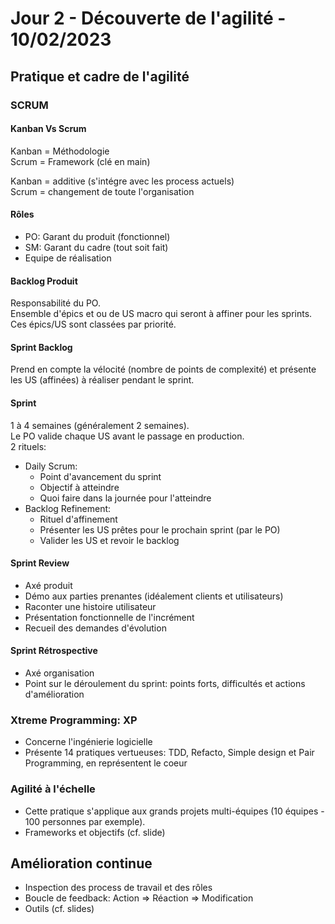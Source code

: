 # Jour 2 - Découverte de l'agilité - 10/02/2023

## Pratique et cadre de l'agilité

### SCRUM

#### Kanban Vs Scrum

Kanban = Méthodologie </br>
Scrum = Framework (clé en main)

Kanban = additive (s'intégre avec les process actuels) </br>
Scrum = changement de toute l'organisation

#### Rôles

- PO: Garant du produit (fonctionnel)
- SM: Garant du cadre (tout soit fait)
- Equipe de réalisation

#### Backlog Produit

Responsabilité du PO. </br>
Ensemble d'épics et ou de US macro qui seront à affiner pour les sprints. Ces épics/US sont classées par priorité.

#### Sprint Backlog

Prend en compte la vélocité (nombre de points de complexité) et présente les US (affinées) à réaliser pendant le sprint.

#### Sprint

1 à 4 semaines (généralement 2 semaines). </br>
Le PO valide chaque US avant le passage en production.</br>
2 rituels:</br>
- Daily Scrum: 
  * Point d'avancement du sprint
  * Objectif à atteindre
  * Quoi faire dans la journée pour l'atteindre
- Backlog Refinement:
  * Rituel d'affinement
  * Présenter les US prêtes pour le prochain sprint (par le PO)
  * Valider les US et revoir le backlog
  
#### Sprint Review

- Axé produit
- Démo aux parties prenantes (idéalement clients et utilisateurs)
- Raconter une histoire utilisateur
- Présentation fonctionnelle de l'incrément
- Recueil des demandes d'évolution

#### Sprint Rétrospective

- Axé organisation
- Point sur le déroulement du sprint: points forts, difficultés et actions d'amélioration

### Xtreme Programming: XP

- Concerne l'ingénierie logicielle
- Présente 14 pratiques vertueuses: TDD, Refacto, Simple design et Pair Programming, en représentent le coeur

### Agilité à l'échelle

- Cette pratique s'applique aux grands projets multi-équipes (10 équipes - 100 personnes par exemple).
- Frameworks et objectifs (cf. slide)

## Amélioration continue

- Inspection des process de travail et des rôles
- Boucle de feedback: Action => Réaction => Modification
- Outils (cf. slides)



